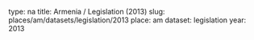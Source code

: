 type: na
title: Armenia / Legislation (2013)
slug: places/am/datasets/legislation/2013
place: am
dataset: legislation
year: 2013
